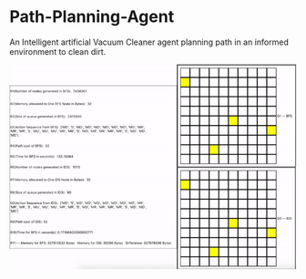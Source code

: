 # Path-Planning-Agent
An Intelligent artificial Vacuum Cleaner agent planning path in an informed environment to clean dirt.

![img](./Images/run.gif)
